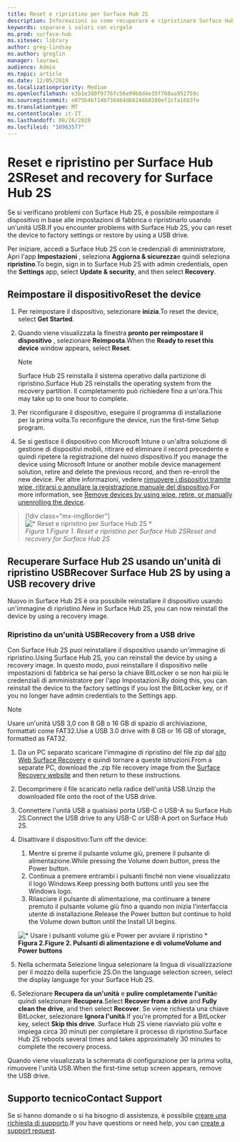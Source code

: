 ```yaml
---
title: Reset e ripristino per Surface Hub 2S
description: Informazioni su come recuperare e ripristinare Surface Hub 2S.
keywords: separare i valori con virgole
ms.prod: surface-hub
ms.sitesec: library
author: greg-lindsay
ms.author: greglin
manager: laurawi
audience: Admin
ms.topic: article
ms.date: 12/05/2019
ms.localizationpriority: Medium
ms.openlocfilehash: e3b1e380f9776fc56e99b8d4e35f708aa952759c
ms.sourcegitcommit: e075b46f14b730464d66246b0280ef2cfa16b3fe
ms.translationtype: MT
ms.contentlocale: it-IT
ms.lasthandoff: 08/26/2020
ms.locfileid: "10963577"
---
```

# <span data-ttu-id="edbba-104">Reset e ripristino per Surface Hub 2S</span><span class="sxs-lookup"><span data-stu-id="edbba-104">Reset and recovery for Surface Hub 2S</span></span>

<span data-ttu-id="edbba-105">Se si verificano problemi con Surface Hub 2S, è possibile reimpostare il dispositivo in base alle impostazioni di fabbrica o ripristinarlo usando un'unità USB.</span><span class="sxs-lookup"><span data-stu-id="edbba-105">If you encounter problems with Surface Hub 2S, you can reset the device to factory settings or restore by using a USB drive.</span></span>

<span data-ttu-id="edbba-106">Per iniziare, accedi a Surface Hub 2S con le credenziali di amministratore, Apri l'app **Impostazioni** , seleziona **Aggiorna & sicurezza**e quindi seleziona **ripristino**.</span><span class="sxs-lookup"><span data-stu-id="edbba-106">To begin, sign in to Surface Hub 2S with admin credentials, open the **Settings** app, select **Update & security**, and then select **Recovery**.</span></span>

## <span data-ttu-id="edbba-107">Reimpostare il dispositivo</span><span class="sxs-lookup"><span data-stu-id="edbba-107">Reset the device</span></span>

1. <span data-ttu-id="edbba-108">Per reimpostare il dispositivo, selezionare **inizia**.</span><span class="sxs-lookup"><span data-stu-id="edbba-108">To reset the device, select **Get Started**.</span></span>

2. <span data-ttu-id="edbba-109">Quando viene visualizzata la finestra **pronto per reimpostare il dispositivo** , selezionare **Reimposta**.</span><span class="sxs-lookup"><span data-stu-id="edbba-109">When the **Ready to reset this device** window appears, select **Reset**.</span></span> 
  
   > [!NOTE]
   > <span data-ttu-id="edbba-110">Surface Hub 2S reinstalla il sistema operativo dalla partizione di ripristino.</span><span class="sxs-lookup"><span data-stu-id="edbba-110">Surface Hub 2S reinstalls the operating system from the recovery partition.</span></span> <span data-ttu-id="edbba-111">Il completamento può richiedere fino a un'ora.</span><span class="sxs-lookup"><span data-stu-id="edbba-111">This may take up to one hour to complete.</span></span>
  
3. <span data-ttu-id="edbba-112">Per riconfigurare il dispositivo, eseguire il programma di installazione per la prima volta.</span><span class="sxs-lookup"><span data-stu-id="edbba-112">To reconfigure the device, run the first-time Setup program.</span></span>

4. <span data-ttu-id="edbba-113">Se si gestisce il dispositivo con Microsoft Intune o un'altra soluzione di gestione di dispositivi mobili, ritirare ed eliminare il record precedente e quindi ripetere la registrazione del nuovo dispositivo.</span><span class="sxs-lookup"><span data-stu-id="edbba-113">If you manage the device using Microsoft Intune or another mobile device management solution, retire and delete the previous record, and then re-enroll the new device.</span></span> <span data-ttu-id="edbba-114">Per altre informazioni, vedere [rimuovere i dispositivi tramite wipe, ritirarsi o annullare la registrazione manuale del dispositivo](https://docs.microsoft.com/intune/devices-wipe).</span><span class="sxs-lookup"><span data-stu-id="edbba-114">For more information, see [Remove devices by using wipe, retire, or manually unenrolling the device](https://docs.microsoft.com/intune/devices-wipe).</span></span>

> [!div class="mx-imgBorder"]
> ![\* Reset e ripristino per Surface Hub 2S \*](images/sh2-reset.png)
<br/>*<span data-ttu-id="edbba-116">Figura 1.</span><span class="sxs-lookup"><span data-stu-id="edbba-116">Figure 1.</span></span> <span data-ttu-id="edbba-117">Reset e ripristino per Surface Hub 2S</span><span class="sxs-lookup"><span data-stu-id="edbba-117">Reset and recovery for Surface Hub 2S</span></span>* 

## <span data-ttu-id="edbba-118">Recuperare Surface Hub 2S usando un'unità di ripristino USB</span><span class="sxs-lookup"><span data-stu-id="edbba-118">Recover Surface Hub 2S by using a USB recovery drive</span></span>

<span data-ttu-id="edbba-119">Nuovo in Surface Hub 2S è ora possibile reinstallare il dispositivo usando un'immagine di ripristino.</span><span class="sxs-lookup"><span data-stu-id="edbba-119">New in Surface Hub 2S, you can now reinstall the device by using a recovery image.</span></span>

### <span data-ttu-id="edbba-120">Ripristino da un'unità USB</span><span class="sxs-lookup"><span data-stu-id="edbba-120">Recovery from a USB drive</span></span>

<span data-ttu-id="edbba-121">Con Surface Hub 2S puoi reinstallare il dispositivo usando un'immagine di ripristino.</span><span class="sxs-lookup"><span data-stu-id="edbba-121">Using Surface Hub 2S, you can reinstall the device by using a recovery image.</span></span> <span data-ttu-id="edbba-122">In questo modo, puoi reinstallare il dispositivo nelle impostazioni di fabbrica se hai perso la chiave BitLocker o se non hai più le credenziali di amministratore per l'app Impostazioni.</span><span class="sxs-lookup"><span data-stu-id="edbba-122">By doing this, you can reinstall the device to the factory settings if you lost the BitLocker key, or if you no longer have admin credentials to the Settings app.</span></span>

>[!NOTE]
><span data-ttu-id="edbba-123">Usare un'unità USB 3,0 con 8 GB o 16 GB di spazio di archiviazione, formattati come FAT32.</span><span class="sxs-lookup"><span data-stu-id="edbba-123">Use a USB 3.0 drive with 8 GB or 16 GB of storage, formatted as FAT32.</span></span>

1. <span data-ttu-id="edbba-124">Da un PC separato scaricare l'immagine di ripristino del file zip dal [sito Web Surface Recovery](https://support.microsoft.com/surfacerecoveryimage?devicetype=surfacehub2s) e quindi tornare a queste istruzioni.</span><span class="sxs-lookup"><span data-stu-id="edbba-124">From a separate PC, download the .zip file recovery image from the [Surface Recovery website](https://support.microsoft.com/surfacerecoveryimage?devicetype=surfacehub2s) and then return to these instructions.</span></span> 

1. <span data-ttu-id="edbba-125">Decomprimere il file scaricato nella radice dell'unità USB.</span><span class="sxs-lookup"><span data-stu-id="edbba-125">Unzip the downloaded file onto the root of the USB drive.</span></span>  

1. <span data-ttu-id="edbba-126">Connettere l'unità USB a qualsiasi porta USB-C o USB-A su Surface Hub 2S.</span><span class="sxs-lookup"><span data-stu-id="edbba-126">Connect the USB drive to any USB-C or USB-A port on Surface Hub 2S.</span></span>

1. <span data-ttu-id="edbba-127">Disattivare il dispositivo:</span><span class="sxs-lookup"><span data-stu-id="edbba-127">Turn off the device:</span></span>

   1. <span data-ttu-id="edbba-128">Mentre si preme il pulsante volume giù, premere il pulsante di alimentazione.</span><span class="sxs-lookup"><span data-stu-id="edbba-128">While pressing the Volume down button, press the Power button.</span></span>
   1. <span data-ttu-id="edbba-129">Continua a premere entrambi i pulsanti finché non viene visualizzato il logo Windows.</span><span class="sxs-lookup"><span data-stu-id="edbba-129">Keep pressing both buttons until you see the Windows logo.</span></span>
   1. <span data-ttu-id="edbba-130">Rilasciare il pulsante di alimentazione, ma continuare a tenere premuto il pulsante volume giù fino a quando non inizia l'interfaccia utente di installazione.</span><span class="sxs-lookup"><span data-stu-id="edbba-130">Release the Power button but continue to hold the Volume down button until the Install UI begins.</span></span>

   ![\* Usare i pulsanti volume giù e Power per avviare il ripristino \*](images/sh2-keypad.png) <br>
   **<span data-ttu-id="edbba-132">Figura 2.</span><span class="sxs-lookup"><span data-stu-id="edbba-132">Figure 2.</span></span> <span data-ttu-id="edbba-133">Pulsanti di alimentazione e di volume</span><span class="sxs-lookup"><span data-stu-id="edbba-133">Volume and Power buttons</span></span>**

1. <span data-ttu-id="edbba-134">Nella schermata Selezione lingua selezionare la lingua di visualizzazione per il mozzo della superficie 2S.</span><span class="sxs-lookup"><span data-stu-id="edbba-134">On the language selection screen, select the display language for your Surface Hub 2S.</span></span>

1. <span data-ttu-id="edbba-135">Selezionare **Recupera da un'unità** e **pulire completamente l'unità**e quindi selezionare **Recupera**.</span><span class="sxs-lookup"><span data-stu-id="edbba-135">Select **Recover from a drive** and **Fully clean the drive**, and then select **Recover**.</span></span> <span data-ttu-id="edbba-136">Se viene richiesta una chiave BitLocker, selezionare **Ignora l'unità**.</span><span class="sxs-lookup"><span data-stu-id="edbba-136">If you're prompted for a BitLocker key, select **Skip this drive**.</span></span> <span data-ttu-id="edbba-137">Surface Hub 2S viene riavviato più volte e impiega circa 30 minuti per completare il processo di ripristino.</span><span class="sxs-lookup"><span data-stu-id="edbba-137">Surface Hub 2S reboots several times and takes approximately 30 minutes to complete the recovery process.</span></span>

<span data-ttu-id="edbba-138">Quando viene visualizzata la schermata di configurazione per la prima volta, rimuovere l'unità USB.</span><span class="sxs-lookup"><span data-stu-id="edbba-138">When the first-time setup screen appears, remove the USB drive.</span></span>

## <span data-ttu-id="edbba-139">Supporto tecnico</span><span class="sxs-lookup"><span data-stu-id="edbba-139">Contact Support</span></span>

<span data-ttu-id="edbba-140">Se si hanno domande o si ha bisogno di assistenza, è possibile [creare una richiesta di supporto](https://support.microsoft.com/supportforbusiness/productselection).</span><span class="sxs-lookup"><span data-stu-id="edbba-140">If you have questions or need help, you can [create a support request](https://support.microsoft.com/supportforbusiness/productselection).</span></span>

